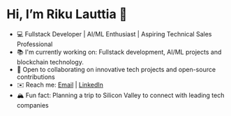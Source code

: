 # Hi, I’m Riku Lauttia 👋

- 💻 Fullstack Developer | AI/ML Enthusiast | Aspiring Technical Sales Professional
- 📚 I'm currently working on: Fullstack development, AI/ML projects and blockchain technology.
- 🚀 Open to collaborating on innovative tech projects and open-source contributions
- ✉️ Reach me: [Email](mailto:riku@lauttia.com) | [LinkedIn](https://www.linkedin.com/in/rikulauttia)
- 🏔️ Fun fact: Planning a trip to Silicon Valley to connect with leading tech companies
